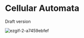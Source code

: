 # Cellular Automata
Draft version

![ezgif-2-a7459ebfef](https://user-images.githubusercontent.com/24423216/196030939-914506f6-1e5f-4c69-9369-7e30d0a6f3b3.gif)
